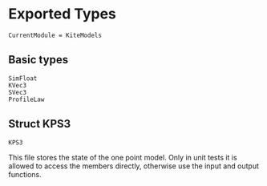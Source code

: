 # Exported Types

```@meta
CurrentModule = KiteModels
```

## Basic types
```@docs
SimFloat
KVec3
SVec3
ProfileLaw
```

## Struct KPS3
```@docs
KPS3
```
This file stores the state of the one point model. Only in unit tests
it is allowed to access the members directly, otherwise use the input
and output functions.

